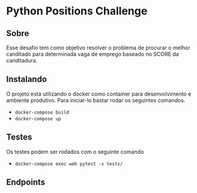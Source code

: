 # Python Positions Challenge

## Sobre

Esse desafio tem como objetivo resolver o problema de procurar o melhor canditado para determinada vaga de emprego baseado no SCORE da canditadura.

## Instalando

O projeto está utilizando o docker como container para desenvolvimento e ambiente produtivo. Para iniciar-lo bastar rodar os seguintes comandos.

- `docker-compose build`
- `docker-compose up`

## Testes

Os testes podem ser rodados com o seguinte comando

- `docker-compose exec web pytest -s tests/`

## Endpoints

